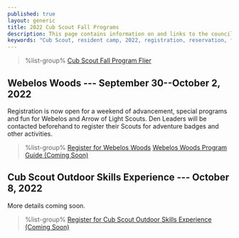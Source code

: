 ```yaml
---
published: true
layout: generic
title: 2022 Cub Scout Fall Programs
description: This page contains information on and links to the council website to register for fall 2022 programs at Camp Workcoeman.
keywords: "Cub Scout, resident camp, 2022, registration, reservation, fall programs"
---
```


> %list-group%
> <a href="{{ site.url }}/pdf/2022/2022-cub-scout-fall-programs.pdf" class="list-group-item">Cub Scout Fall Program Flier</a>

## Webelos Woods --- September 30--October 2, 2022

Registration is now open for a weekend of advancement, special programs and fun for Webelos and Arrow of Light Scouts. Den Leaders will be contacted beforehand to register their Scouts for adventure badges and other activities.

> %list-group%
> <a href="https://scoutingevent.com/066-webeloswoods2022" class="list-group-item">Register for Webelos Woods</a>
> <a href="{{ site.url }}/#" class="list-group-item">Webelos Woods Program Guide (Coming Soon)</a>

## Cub Scout Outdoor Skills Experience --- October 8, 2022

More details coming soon.

> %list-group%
> <a href="https://scoutingevent.com/#" class="list-group-item">Register for Cub Scout Outdoor Skills Experience (Coming Soon)</a>
